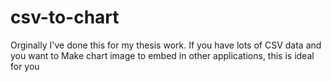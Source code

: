 csv-to-chart
============
Orginally I've done this for my thesis work. If you have lots of CSV data and you want to Make chart image to embed in other applications, this is ideal for you

